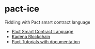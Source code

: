 # pact-ice
Fiddling with Pact smart contract language
- [Pact Smart Contract Language](https://github.com/kadena-io/pact)
- [Kadena Blockchain](https://kadena.io)
- [Pact Tutorials with documentation](https://www.PactLang.org)